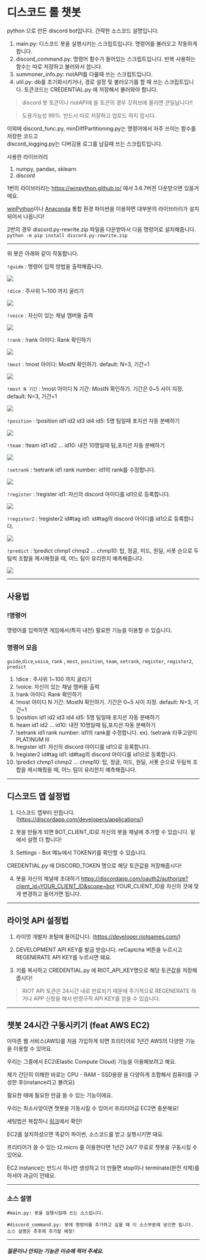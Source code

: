 # 디스코드 롤 챗봇

python 으로 만든 discord bot입니다. 간략한 소스코드 설명입니다.

1. main.py: 디스코드 봇을 실행시키는 스크립트입니다. 명령어를 불러오고 작동하게 합니다.
2. discord_command.py: 명령어 함수가 들어있는 스크립트입니다. 반복 사용하는 함수는 따로 저장하고 불러와서 씁니다.
3. summoner_info.py: riotAPI를 다룰때 쓰는 스크립트입니다. 
4. util.py: db를 초기화시키거나, 경로 설정 및 불러오기를 할 때 쓰는 스크립트입니다. 토큰코드는 CREDENTIAL.py 에 저장해서 불러와야 합니다.
> discord 봇 토큰이나 riotAPI에 쓸 토큰의 경우 깃허브에 올리면 큰일납니다!! 

> 도용가능성 99%. 반드시 따로 저장하고 업로드 하지 맙시다.

이외에 discord_func.py, minDiffPartitioning.py는 명령어에서 자주 쓰이는 함수를 저장한 코드고  
discord_logging.py는 디버깅용 로그를 남길때 쓰는 스크립트입니다. 

사용한 라이브러리
1. numpy, pandas, sklearn 
2. discord

1번의 라이브러리는 https://winpython.github.io/ 에서 3.6.7버젼 다운받으면 있을거에요. 

[winPython](https://winpython.github.io/)이나 [Anaconda](https://www.anaconda.com/download/#windows) 통합 환경 파이썬을 이용하면 
대부분의 라이브러리가 설치되어서 나옵니다!  

2번의 경우 discord.py-rewrite.zip 파일을 다운받아서 다음 명령어로 설치해줍니다.  
`python -m pip install discord.py-rewrite.zip`


---

위 봇은 아래와 같이 작동합니다.  
  
  
`!guide` : 명령어 입력 방법을 출력해줍니다.

![](https://raw.githubusercontent.com/JaehunSim/RiotDiscordAPI/master/images/01.%20guide.gif)

`!dice` : 주사위 1~100 까지 굴리기

![](https://raw.githubusercontent.com/JaehunSim/RiotDiscordAPI/master/images/02.%20dice.gif)


`!voice` : 자신이 있는 채널 맴버들 출력

![](https://raw.githubusercontent.com/JaehunSim/RiotDiscordAPI/master/images/03.%20voice.gif)


`!rank` : !rank 아이디: Rank 확인하기

![](https://raw.githubusercontent.com/JaehunSim/RiotDiscordAPI/master/images/04.%20rank.gif)


`!most` : !most 아이디: MostN 확인하기. default: N=3, 기간=1

![](https://raw.githubusercontent.com/JaehunSim/RiotDiscordAPI/master/images/05.%20most.gif)


`!most N 기간` :  !most 아이디 N 기간: MostN 확인하기. 기간은 0~5 사이 지정. default: N=3, 기간=1

![](https://raw.githubusercontent.com/JaehunSim/RiotDiscordAPI/master/images/06.%20mostN.gif)


`!position` :  !position id1 id2 id3 id4 id5: 5명 팀일때 포지션 자동 분배하기

![](https://raw.githubusercontent.com/JaehunSim/RiotDiscordAPI/master/images/07.%20position.gif)


`!team` :  !team id1 id2 ... id10: 내전 10명일때 팀,포지션 자동 분배하기

![](https://raw.githubusercontent.com/JaehunSim/RiotDiscordAPI/master/images/08.%20team.gif)


`!setrank` : !setrank id1 rank number: id1의 rank를 수정합니다.

![](https://raw.githubusercontent.com/JaehunSim/RiotDiscordAPI/master/images/09.%20setrank.gif)


`!register` : !register id1: 자신의 discord 아이디를 id1으로 등록합니다.

![](https://raw.githubusercontent.com/JaehunSim/RiotDiscordAPI/master/images/10.%20register.gif)


`!register2` : !register2 id#tag id1: id#tag의 discord 아이디를 id1으로 등록합니다.

![](https://raw.githubusercontent.com/JaehunSim/RiotDiscordAPI/master/images/11.%20register2.gif)


`!predict` : !predict chmp1 chmp2 ... chmp10: 탑, 정글, 미드, 원딜, 서폿 순으로 두팀씩 조합을 제시해줬을 때, 어느 팀이 유리한지 예측해줍니다.

![](https://raw.githubusercontent.com/JaehunSim/RiotDiscordAPI/master/images/12.%20predict.gif)
  
---

## 사용법

### !명령어

명령어를 입력하면 게임에서(특히 내전) 필요한 기능을 이용할 수 있습니다.

### 명령어 모음

`guide`,`dice`,`voice`, `rank` , `most`, `position`, `team`, `setrank`, `register`, `register2`, `predict`
1. !dice : 주사위 1~100 까지 굴리기
2. !voice: 자신이 있는 채널 맴버들 출력
3. !rank 아이디: Rank 확인하기
4. !most 아이디 N 기간: MostN 확인하기. 기간은 0~5 사이 지정. default: N=3, 기간=1
5. !position id1 id2 id3 id4 id5: 5명 팀일때 포지션 자동 분배하기
6. !team id1 id2 ... id10: 내전 10명일때 팀,포지션 자동 분배하기
7. !setrank id1 rank number: id1의 rank를 수정합니다.
    ex). !setrank 타푸고양이 PLATINUM III
8. !register id1: 자신의 discord 아이디를 id1으로 등록합니다.
9. !register2 id#tag id1: id#tag의 discord 아이디를 id1으로 등록합니다.
10. !predict chmp1 chmp2 ... chmp10: 탑, 정글, 미드, 원딜, 서폿 순으로 두팀씩 조합을 제시해줬을 때, 어느 팀이 유리한지 예측해줍니다.

---

## 디스코드 앱 설정법

1. 디스코드 앱부터 만듭니다.(https://discordapp.com/developers/applications/)

2. 봇을 만들게 되면 BOT_CLIENT_ID로 자신의 봇을 채널에 추가할 수 있습니다. 밑에서 설명 더 합니다!

3. Settings - Bot 메뉴에서 TOKEN키를 확인할 수 있습니다.

CREDENTIAL.py 에 DISCORD_TOKEN 명으로 해당 토큰값을 저장해줍시다!

4. 봇을 자신의 채널에 초대하기
https://discordapp.com/oauth2/authorize?client_id=YOUR_CLIENT_ID&scope=bot
YOUR_CLIENT_ID을 자신의 것에 맞게 변경하고 들어가면 됩니다.

---

## 라이엇 API 설정법

1. 라이엇 개발자 포털에 들어갑니다. (https://developer.riotgames.com/)

2. DEVELOPMENT API KEY를 발급 받습니다. reCaptcha 버튼을 누르시고 REGENERATE API KEY를 누르시면 돼요.

3. 키를 복사하고 CREDENTIAL.py 에  RIOT_API_KEY명으로 해당 토큰값을 저장해줍시다!

> RIOT API 토큰은 24시간 내로 만료되기 때문에 주기적으로 REGENERATE 하거나 APP 신청을 해서 반영구적 API KEY를 얻을 수 있습니다.

---

## 챗봇 24시간 구동시키기 (feat AWS EC2)

아마존 웹 서비스(AWS)를 처음 가입하게 되면 프리티어로 1년간 AWS의 다양한 기능을 이용할 수 있어요.  

우리는 그중에서 EC2(Elastic Compute Cloud) 기능을 이용해보려고 해요.  

제가 간단히 이해한 바로는 CPU - RAM - SSD용량 을 다양하게 조합해서 컴퓨터를 구성한 후(instance라고 불려요) 

필요한 때에 필요한 만큼 쓸 수 있는 기능이에요.  

우리는 최소사양이면 챗봇을 가동시킬 수 있어서 프리티어급 EC2면 충분해요!  

세팅법은 복잡하니 [링크](http://blog.poin2.com/2016/02/%ED%81%AC%EB%A1%AC%EB%B6%81%EC%9C%88%EB%8F%84%EC%9A%B0%EC%82%AC%EC%9A%A91/)에서 확인!  

EC2를 설치하셨으면 똑같이 파이썬, 소스코드를 받고 실행시키면 돼요.  

프리티어가 쓸 수 있는 t2.micro 를 이용한다면 1년간 24/7 무료로 챗봇을 구동시킬 수 있어요.  

EC2 instance는 반드시 하나만 생성하고 더 만들면 stop이나 terminate(완전 삭제)를 하셔야 과금이 안돼요.  

---

### 소스 설명

```
#main.py: 봇을 실행시킬때 쓰는 소스입니다. 

#discord_command.py: 봇에 명령어를 추가하고 싶을 때 이 소스부분에 넣으면 됩니다.
소스 설명은 추후에 추가할 예정!

```

---

##### 질문이나 안되는 기능은 이슈에 적어 주세요.
